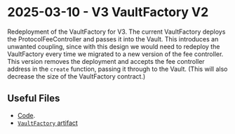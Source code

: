 # 2025-03-10 - V3 VaultFactory V2

Redeployment of the VaultFactory for V3.
The current VaultFactory deploys the ProtocolFeeController and passes it into the Vault. This introduces an unwanted coupling, since with this design we would need to redeploy the VaultFactory every time we migrated to a new version of the fee controller. This version removes the deployment and accepts the fee controller address in the `create` function, passing it through to the Vault. (This will also decrease the size of the VaultFactory contract.)

## Useful Files

- [Code](https://github.com/balancer/balancer-v3-monorepo/commit/77290600e9c896707c26d2a353ecfe82d97fa5b9).
- [`VaultFactory` artifact](./artifact/VaultFactory.json)

